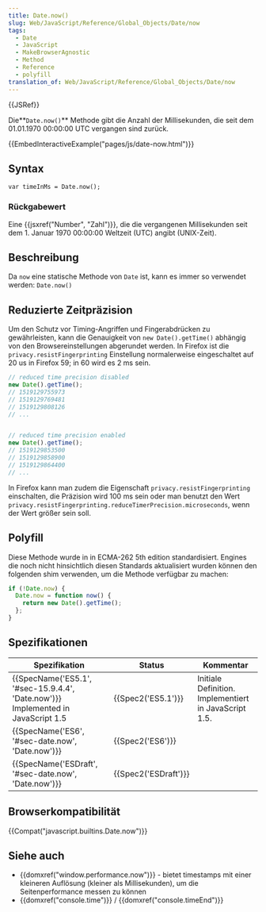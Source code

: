 ```yaml
---
title: Date.now()
slug: Web/JavaScript/Reference/Global_Objects/Date/now
tags:
  - Date
  - JavaScript
  - MakeBrowserAgnostic
  - Method
  - Reference
  - polyfill
translation_of: Web/JavaScript/Reference/Global_Objects/Date/now
---
```

{{JSRef}}

Die**`Date.now()`** Methode gibt die Anzahl der Millisekunden, die seit dem 01.01.1970 00:00:00 UTC vergangen sind zurück.

{{EmbedInteractiveExample("pages/js/date-now.html")}}

## Syntax

    var timeInMs = Date.now();

### Rückgabewert

Eine {{jsxref("Number", "Zahl")}}, die die vergangenen Millisekunden seit dem 1. Januar 1970 00:00:00 Weltzeit (UTC) angibt (UNIX-Zeit).

## Beschreibung

Da `now` eine statische Methode von `Date` ist, kann es immer so verwendet werden: `Date.now()`

## Reduzierte Zeitpräzision

Um den Schutz vor Timing-Angriffen und Fingerabdrücken zu gewährleisten, kann die Genauigkeit von `new Date().getTime()` abhängig von den Browsereinstellungen abgerundet werden.
In Firefox ist die `privacy.resistFingerprinting` Einstellung normalerweise eingeschaltet auf 20 us in Firefox 59; in 60 wird es 2 ms sein.

```js
// reduced time precision disabled
new Date().getTime();
// 1519129755973
// 1519129769481
// 1519129808126
// ...


// reduced time precision enabled
new Date().getTime();
// 1519129853500
// 1519129858900
// 1519129864400
// ...
```

In Firefox kann man zudem die Eigenschaft `privacy.resistFingerprinting` einschalten, die Präzision wird 100 ms sein oder man benutzt den Wert `privacy.resistFingerprinting.reduceTimerPrecision.microseconds`, wenn der Wert größer sein soll.

## Polyfill

Diese Methode wurde in in ECMA-262 5th edition standardisiert. Engines die noch nicht hinsichtlich diesen Standards aktualisiert wurden können den folgenden shim verwenden, um die Methode verfügbar zu machen:

```js
if (!Date.now) {
  Date.now = function now() {
    return new Date().getTime();
  };
}
```

## Spezifikationen

| Spezifikation                                                                                      | Status                       | Kommentar                                             |
| -------------------------------------------------------------------------------------------------- | ---------------------------- | ----------------------------------------------------- |
| {{SpecName('ES5.1', '#sec-15.9.4.4', 'Date.now')}} Implemented in JavaScript 1.5 | {{Spec2('ES5.1')}}     | Initiale Definition. Implementiert in JavaScript 1.5. |
| {{SpecName('ES6', '#sec-date.now', 'Date.now')}}                                   | {{Spec2('ES6')}}         |                                                       |
| {{SpecName('ESDraft', '#sec-date.now', 'Date.now')}}                               | {{Spec2('ESDraft')}} |                                                       |

## Browserkompatibilität

{{Compat("javascript.builtins.Date.now")}}

## Siehe auch

- {{domxref("window.performance.now")}} - bietet timestamps mit einer kleineren Auflösung (kleiner als Millisekunden), um die Seitenperformance messen zu können
- {{domxref("console.time")}} / {{domxref("console.timeEnd")}}
